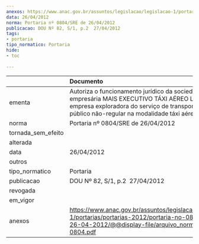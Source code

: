 ```yaml
---
anexos: https://www.anac.gov.br/assuntos/legislacao/legislacao-1/portarias/portarias-2012/portaria-no-0804-sre-de-26-04-2012/@@display-file/arquivo_norma/PA2012-0804.pdf
data: 26/04/2012
norma: Portaria nº 0804/SRE de 26/04/2012
publicacao: DOU Nº 82, S/1, p.2  27/04/2012
tags:
- portaria
tipo_normatico: Portaria
hide: 
- toc 
 
---
```


|                    | Documento                                                                                                                                                                                       |
|:-------------------|:------------------------------------------------------------------------------------------------------------------------------------------------------------------------------------------------|
| ementa             | Autoriza o funcionamento jurídico da sociedade empresária MAIS EXECUTIVO TÁXI AÉREO LTDA, como empresa exploradora do serviço de transporte aéreo público não-regular na modalidade táxi aéreo. |
| norma              | Portaria nº 0804/SRE de 26/04/2012                                                                                                                                                              |
| tornada_sem_efeito |                                                                                                                                                                                                 |
| alterada           |                                                                                                                                                                                                 |
| data               | 26/04/2012                                                                                                                                                                                      |
| outros             |                                                                                                                                                                                                 |
| tipo_normatico     | Portaria                                                                                                                                                                                        |
| publicacao         | DOU Nº 82, S/1, p.2  27/04/2012                                                                                                                                                                 |
| revogada           |                                                                                                                                                                                                 |
| em_vigor           |                                                                                                                                                                                                 |
| anexos             | https://www.anac.gov.br/assuntos/legislacao/legislacao-1/portarias/portarias-2012/portaria-no-0804-sre-de-26-04-2012/@@display-file/arquivo_norma/PA2012-0804.pdf                               |